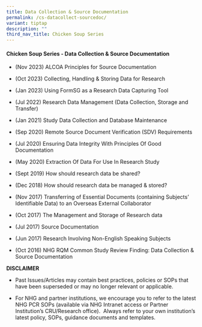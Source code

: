 ```yaml
---
title: Data Collection & Source Documentation
permalink: /cs-datacollect-sourcedoc/
variant: tiptap
description: ""
third_nav_title: Chicken Soup Series
---
```

<h4><strong>Chicken Soup Series - Data Collection &amp; Source Documentation</strong></h4>
<p></p>
<ul data-tight="true" class="tight">
<li>
<p>(Nov 2023) ALCOA Principles for Source Documentation</p>
</li>
<li>
<p>(Oct 2023) Collecting, Handling &amp; Storing Data for Research</p>
</li>
<li>
<p>(Jan 2023) Using FormSG as a Research Data Capturing Tool</p>
</li>
<li>
<p>(Jul 2022) Research Data Management (Data Collection, Storage and Transfer)</p>
</li>
<li>
<p>(Jan 2021) Study Data Collection and Database Maintenance</p>
</li>
<li>
<p>(Sep 2020) Remote Source Document Verification (SDV) Requirements</p>
</li>
<li>
<p>(Jul 2020) Ensuring Data Integrity With Principles Of Good Documentation</p>
</li>
<li>
<p>(May 2020) Extraction Of Data For Use In Research Study</p>
</li>
<li>
<p>(Sept 2019) How should research data be shared?</p>
</li>
<li>
<p>(Dec 2018) How should research data be managed &amp; stored?</p>
</li>
<li>
<p>(Nov 2017) Transferring of Essential Documents (containing Subjects’ Identifiable
Data) to an Overseas External Collaborator</p>
</li>
<li>
<p>(Oct 2017) The Management and Storage of Research data</p>
</li>
<li>
<p>(Jul 2017) Source Documentation</p>
</li>
<li>
<p>(Jun 2017) Research Involving Non-English Speaking Subjects</p>
</li>
<li>
<p>(Oct 2016) NHG RQM Common Study Review Finding: Data Collection &amp;
Source Documentation</p>
</li>
</ul>
<p></p>
<p><strong>DISCLAIMER</strong>
</p>
<ul data-tight="true" class="tight">
<li>
<p>Past Issues/Articles may contain best practices, policies or SOPs that
have been superseded or may no longer relevant or applicable.</p>
</li>
<li>
<p>For NHG and partner institutions, we encourage you to refer to the latest
NHG PCR SOPs (available via NHG Intranet access or Partner Institution’s
CRU/Research office).&nbsp; Always refer to your own institution’s latest
policy, SOPs, guidance documents and templates.</p>
</li>
</ul>
<p></p>
<p><a href="https://staging.d2xg4pfdtrypjl.amplifyapp.com/cs-biosamples/" class="is-half is-left is-full-height" rel="noopener noreferrer nofollow" target="_blank"><br></a>
</p>